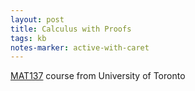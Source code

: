```yaml
---
layout: post
title: Calculus with Proofs
tags: kb
notes-marker: active-with-caret
---
```

[MAT137](https://www.youtube.com/playlist?list=PLlwePzQY_wW-CPzhk-af-MXj9knthD1gx) course from University of Toronto
